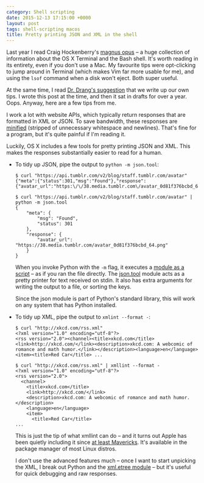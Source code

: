 ```yaml
---
category: Shell scripting
date: 2015-12-13 17:15:00 +0000
layout: post
tags: shell-scripting macos
title: Pretty printing JSON and XML in the shell
---
```


Last year I read Craig Hockenberry's [magnus opus](http://furbo.org/2014/09/03/the-terminal/) – a huge collection of information about the OS X Terminal and the Bash shell.
It's worth reading in its entirety, even if you don't use a Mac.
My favourite tips were opt-clicking to jump around in Terminal (which makes Vim far more usable for me), and using the `lsof` command when a disk won't eject.
Both super useful.

At the same time, I read [Dr. Drang's suggestion](http://www.leancrew.com/all-this/2014/09/chock-amok/) that we write up our own tips.
I wrote this post at the time, and then it sat in drafts for over a year.
Oops.
Anyway, here are a few tips from me.

I work a lot with website APIs, which typically return responses that are formatted in XML or JSON.
To save bandwidth, these responses are [minified](https://en.wikipedia.org/wiki/Minification_(programming)) (stripped of unnecessary whitespace and newlines).
That's fine for a program, but it's quite painful if I'm reading it.

Luckily, OS X includes a few tools for pretty printing JSON and XML.
This makes the responses substantially easier to read for a human.

*   To tidy up JSON, pipe the output to `python -m json.tool`:

    ```console
    $ curl "https://api.tumblr.com/v2/blog/staff.tumblr.com/avatar"
    {"meta":{"status":301,"msg":"Found"},"response":{"avatar_url":"https:\/\/38.media.tumblr.com\/avatar_0d81f376bcbd_64.png"}}

    $ curl "https://api.tumblr.com/v2/blog/staff.tumblr.com/avatar" | python -m json.tool
    {
        "meta": {
            "msg": "Found",
            "status": 301
        },
        "response": {
            "avatar_url": "https://38.media.tumblr.com/avatar_0d81f376bcbd_64.png"
        }
    }
    ```

    When you invoke Python with the `-m` flag, it executes a [module as a script](https://www.python.org/dev/peps/pep-0338/) – as if you ran the file directly.
    The [json.tool](https://docs.python.org/3.5/library/json.html?highlight=json.tool#module-json.tool) module acts as a pretty printer for text received on stdin.
    It also has extra arguments for writing the output to a file, or sorting the keys.

    Since the json module is part of Python's standard library, this will work on any system that has Python installed.

*   To tidy up XML, pipe the output to `xmlint --format -`:

    ```console
    $ curl "http://xkcd.com/rss.xml"
    <?xml version="1.0" encoding="utf-8"?>
    <rss version="2.0"><channel><title>xkcd.com</title><link>http://xkcd.com/</link><description>xkcd.com: A webcomic of romance and math humor.</link></description><language>en</language><item><title>Red Car</title> ...

    $ curl "http://xkcd.com/rss.xml" | xmllint --format -
    <?xml version="1.0" encoding="utf-8"?>
    <rss version="2.0">
      <channel>
        <title>xkcd.com</title>
        <link>http://xkcd.com/</link>
        <description>xkcd.com: A webcomic of romance and math humor.</description>
        <language>en</language>
        <item>
          <title>Red Car</title>
    ...
    ```

    This is just the tip of what xmllint can do – and it turns out Apple has been quietly including it since [at least Mavericks](https://developer.apple.com/library/mac/documentation/Darwin/Reference/ManPages/man1/xmllint.1.html).
    It's available in the package manager of most Linux distros.

    I don't use the advanced features much – once I want to start unpicking the XML, I break out Python and the [xml.etree module](https://docs.python.org/3.5/library/xml.etree.elementtree.html?highlight=elementtree) – but it's useful for quick debugging and raw responses.
